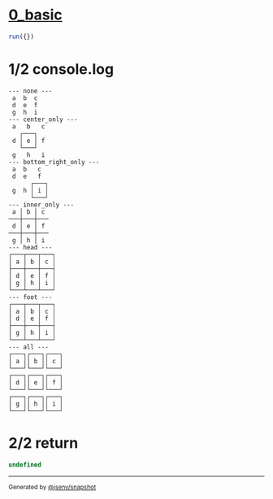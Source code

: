 # [0_basic](../../table_9_cells.test.mjs#L174)

```js
run({})
```

# 1/2 console.log

```console
--- none ---
 a  b  c 
 d  e  f 
 g  h  i 
--- center_only ---
 a   b   c 
   ┌───┐   
 d │ e │ f 
   └───┘   
 g   h   i 
--- bottom_right_only ---
 a  b   c  
 d  e   f  
      ┌───┐
 g  h │ i │
      └───┘
--- inner_only ---
 a │ b │ c 
───┼───┼───
 d │ e │ f 
───┼───┼───
 g │ h │ i 
--- head ---
┌───┬───┬───┐
│ a │ b │ c │
├───┼───┼───┤
│ d │ e │ f │
│ g │ h │ i │
└───┴───┴───┘
--- foot ---
┌───┬───┬───┐
│ a │ b │ c │
│ d │ e │ f │
├───┼───┼───┤
│ g │ h │ i │
└───┴───┴───┘
--- all ---
┌───┐┌───┐┌───┐
│ a ││ b ││ c │
└───┘└───┘└───┘
┌───┐┌───┐┌───┐
│ d ││ e ││ f │
└───┘└───┘└───┘
┌───┐┌───┐┌───┐
│ g ││ h ││ i │
└───┘└───┘└───┘
```

# 2/2 return

```js
undefined
```

---

<sub>
  Generated by <a href="https://github.com/jsenv/core/tree/main/packages/independent/snapshot">@jsenv/snapshot</a>
</sub>
